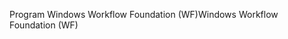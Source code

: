<span data-ttu-id="159da-101">Program Windows Workflow Foundation (WF)</span><span class="sxs-lookup"><span data-stu-id="159da-101">Windows Workflow Foundation (WF)</span></span>